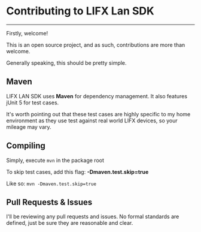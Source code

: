 # Contributing to LIFX Lan SDK

----------------

Firstly, welcome! 

This is an open source project, and as such, contributions are more than welcome. 

Generally speaking, this should be pretty simple. 

## Maven
LIFX LAN SDK uses **Maven** for dependency management. It also features jUnit 5 for test cases.

It's worth pointing out that these test cases are highly specific to my home environment as they use test against real world LIFX devices, so your mileage may vary.

## Compiling
Simply, execute ```mvn```  in the package root

To skip test cases, add this flag: **-Dmaven.test.skip=true**

Like so: ```mvn -Dmaven.test.skip=true``` 

## Pull Requests & Issues
I'll be reviewing any pull requests and issues. No formal standards are defined, just be sure they are reasonable and clear.